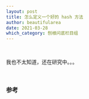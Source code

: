 ```yaml
---
layout: post
title: 怎么定义一个好的 hash 方法
author: beautifularea
date: 2021-03-28
which_category: 刨根问底栏目组
---
```


<br>

我也不太知道，还在研究中。。。

<br>

### 参考

